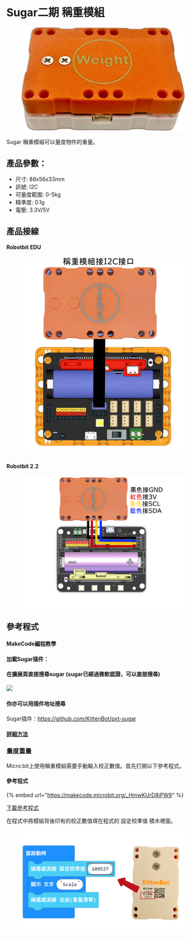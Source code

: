 # Sugar二期 稱重模組

<figure><img src="../../../.gitbook/assets/weight1.jpg" alt=""><figcaption></figcaption></figure>

Sugar 稱重模組可以量度物件的重量。

## 產品參數：

* 尺寸: 88x56x33mm
* 訊號: I2C
* 可量度範圍: 0-5kg
* 精準度: 0.1g
* 電壓: 3.3V/5V

## 產品接線

#### Robotbit EDU

<figure><img src="../../../.gitbook/assets/loadcell_wiring_edu.png" alt=""><figcaption></figcaption></figure>

#### Robotbit 2.2

<figure><img src="../../../.gitbook/assets/loadcell_wiring_2.2.png" alt=""><figcaption></figcaption></figure>

## 參考程式

#### MakeCode編程教學

#### 加載Sugar插件：

#### 在擴展頁直接搜尋sugar (sugar已經過微軟認證，可以直接搜尋)

![](https://kittenbothk.readthedocs.io/en/latest/_images/sugar_search.gif)

#### 你亦可以用插件地址搜尋

Sugar插件：https://github.com/KittenBot/pxt-sugar

#### [詳細方法](../../../programmingplatforms/makecode/kittenbotandmakecode.md)

### 量度重量

Micro:bit上使用稱重模組需要手動輸入校正數值。首先打開以下參考程式。

#### 參考程式

{% embed url="https://makecode.microbit.org/_HmwKUrD8iPW9" %}

[下載參考程式](https://makecode.microbit.org/_HmwKUrD8iPW9)

在程式中將模組背後印有的校正數值填在程式的 設定校準值 積木裡面。

<figure><img src="../../../.gitbook/assets/loadcell_calibrate_mb (1).png" alt=""><figcaption></figcaption></figure>
